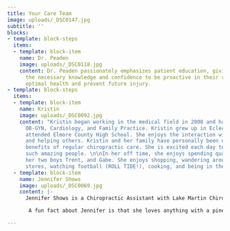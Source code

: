 ```yaml
---
title: Your Care Team
image: uploads/_DSC0147.jpg
subtitle: ''
blocks:
- template: block-steps
  items:
  - template: block-item
    name: Dr. Peaden
    image: uploads/_DSC0118.jpg
    content: Dr. Peaden passionately emphasizes patient education, giving his patients
      the necessary knowledge and confidence to be proactive in their recovery to
      optimal health and prevent future injury.
- template: block-steps
  items:
  - template: block-item
    name: Kristin
    image: uploads/_DSC0092.jpg
    content: "Kristin began working in the medical field in 2008 and has worked in
      OB-GYN, Cardiology, and Family Practice. Kristin grew up in Eclectic, AL, and
      attended Elmore County High School. She enjoys the interaction with patients
      and helping others. Kristin and her family have personally been enjoying the
      benefits of regular chiropractic care. She is excited each day to work with
      such amazing people. \n\nIn her off time, she enjoys spending quality time with
      her two boys Trent, and Gabe. She enjoys shopping, wandering around antique
      stores, watching football (ROLL TIDE!), cooking, and being in the sun."
  - template: block-item
    name: Jennifer Shows
    image: uploads/_DSC0069.jpg
    content: |-
      Jennifer Shows is a Chiropractic Assistant with Lake Martin Chiropractic Health Center. She lives in her hometown of Eclectic with her husband Chris Shows. She graduated from Elmore County High School in 2007. In her free time, Jennifer loves being with her family and friends, especially her two nieces. She loves being adventurous, taking trips to the beach, traveling, and spending her summers on Lake Martin.

       A fun fact about Jennifer is that she loves anything with a pineapple print on it. She was welcomed in the Lake Martin Chiropractic Health family in October of 2017 and truly loves her work family and patients. “My favorite part about chiropractic care, aside from the great benefits, is helping our patients feel their best.

---
```

